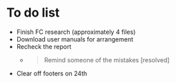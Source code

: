 # To do list
- Finish FC research (approximately 4 files)
- Download user manuals for arrangement
- Recheck the report
  - >Remind someone of the mistakes [resolved] 
- Clear off footers on 24th

